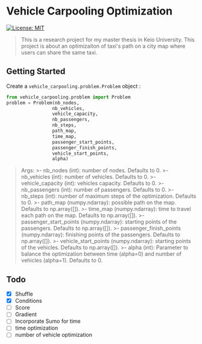 # Vehicle Carpooling Optimization

[![License: MIT](https://img.shields.io/badge/License-MIT-yellow.svg)](https://opensource.org/licenses/MIT)

>This is a research project for my master thesis in Keio University.
This project is about an optimizaiton of taxi's path on a city map where users can share the same taxi.

## Getting Started

Create a `vehicle_carpooling.problem.Problem` object :
    
```python
from vehicle_carpooling.problem import Problem
problem = Problem(nb_nodes,
                 nb_vehicles,
                 vehicle_capacity,
                 nb_passengers,
                 nb_steps,
                 path_map,
                 time_map,
                 passenger_start_points,
                 passenger_finish_points,
                 vehicle_start_points,
                 alpha)
```

>Args:
    >- nb_nodes (int): number of nodes. Defaults to 0.
    >- nb_vehicles (int): number of vehicles. Defaults to 0.
    >- vehicle_capacity (int): vehicles capacity. Defaults to 0.
    >- nb_passengers (int): number of passengers. Defaults to 0.
    >- nb_steps (int): number of maximum steps of the optimization. Defaults to 0.
    >- path_map (numpy.ndarray): possible path on the map. Defaults to np.array([]).
    >- time_map (numpy.ndarray): time to travel each path on the map. Defaults to np.array([]).
    >- passenger_start_points (numpy.ndarray): starting points of the passengers. Defaults to np.array([]).
    >- passenger_finish_points (numpy.ndarray): finishing points of the passengers. Defaults to np.array([]).
    >- vehicle_start_points (numpy.ndarray): starting points of the vehicles. Defaults to np.array([]).
    >- alpha (int): Parameter to balance the optimization between time (alpha=0) and number of vehicles (alpha=1). Defaults to 0.

        

## Todo

- [x] Shuffle
- [x] Conditions
- [ ] Score
- [ ] Gradient
- [ ] Incorporate Sumo for time
- [ ] time optimization
- [ ] number of vehicle optimization
